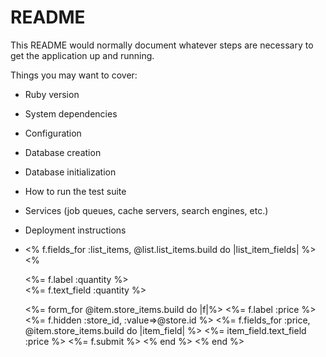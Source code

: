 # README

This README would normally document whatever steps are necessary to get the
application up and running.

Things you may want to cover:

* Ruby version

* System dependencies

* Configuration

* Database creation

* Database initialization

* How to run the test suite

* Services (job queues, cache servers, search engines, etc.)

* Deployment instructions

* <% f.fields_for :list_items, @list.list_items.build do |list_item_fields| %>
    <%
    <div><%= f.label :quantity %><br>
    <%= f.text_field :quantity %></div>

    <%= form_for @item.store_items.build do |f|%>
    <%= f.label :price  %>
    <%= f.hidden :store_id, :value=>@store.id %>
    <%= f.fields_for :price,  @item.store_items.build do |item_field| %>
    <%= item_field.text_field :price %>
    <%= f.submit %>
    <% end %>
    <% end %>
